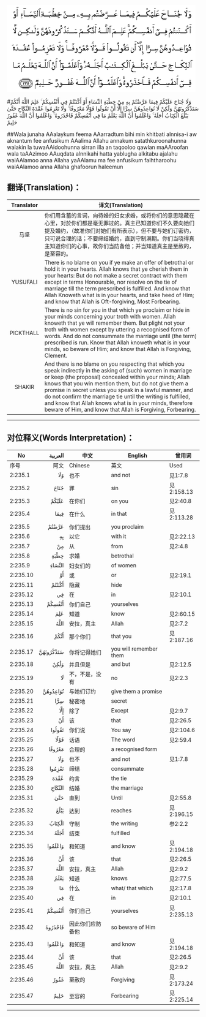 ![002:235](images/002_235.gif)

#وَلَا جُنَاحَ عَلَيْكُمْ فِيمَا عَرَّضْتُمْ بِهِ مِنْ خِطْبَةِ النِّسَاءِ أَوْ أَكْنَنْتُمْ فِي أَنْفُسِكُمْ ۚ عَلِمَ اللَّهُ أَنَّكُمْ سَتَذْكُرُونَهُنَّ وَلَٰكِنْ لَا تُوَاعِدُوهُنَّ سِرًّا إِلَّا أَنْ تَقُولُوا قَوْلًا مَعْرُوفًا ۚ وَلَا تَعْزِمُوا عُقْدَةَ النِّكَاحِ حَتَّىٰ يَبْلُغَ الْكِتَابُ أَجَلَهُ ۚ وَاعْلَمُوا أَنَّ اللَّهَ يَعْلَمُ مَا فِي أَنْفُسِكُمْ فَاحْذَرُوهُ ۚ وَاعْلَمُوا أَنَّ اللَّهَ غَفُورٌ حَلِيمٌ 

##Wala junaha AAalaykum feema AAarradtum bihi min khitbati alnnisa-i aw aknantum fee anfusikum AAalima Allahu annakum satathkuroonahunna walakin la tuwaAAidoohunna sirran illa an taqooloo qawlan maAAroofan wala taAAzimoo AAuqdata alnnikahi hatta yablugha alkitabu ajalahu waiAAlamoo anna Allaha yaAAlamu ma fee anfusikum faihtharoohu waiAAlamoo anna Allaha ghafoorun haleemun 

## 翻译(Translation)：

| Translator | 译文(Translation)                                            |
| :--------: | ------------------------------------------------------------ |
|    马坚    | 你们用含蓄的言词，向待婚的妇女求婚，或将你们的意思隐藏在心里，对於你们都是毫无罪过的。真主已知道你们不久要向她们提及婚约，（故准你们对她们有所表示），但不要与她们订密约，只可说合理的话；不要缔结婚约，直到守制满期。你们当晓得真主知道你们的心事，故你们当防备他；并当知道真主是至赦的，是至容的。 |
|  YUSUFALI  | There is no blame on you if ye make an offer of betrothal or hold it in your hearts. Allah knows that ye cherish them in your hearts: But do not make a secret contract with them except in terms Honourable, nor resolve on the tie of marriage till the term prescribed is fulfilled. And know that Allah Knoweth what is in your hearts, and take heed of Him; and know that Allah is Oft-forgiving, Most Forbearing. |
| PICKTHALL  | There is no sin for you in that which ye proclaim or hide in your minds concerning your troth with women. Allah knoweth that ye will remember them. But plight not your troth with women except by uttering a recognised form of words. And do not consummate the marriage until (the term) prescribed is run. Know that Allah knoweth what is in your minds, so beware of Him; and know that Allah is Forgiving, Clement. |
|   SHAKIR   | And there is no blame on you respecting that which you speak indirectly in the asking of (such) women in marriage or keep (the proposal) concealed within your minds; Allah knows that you win mention them, but do not give them a promise in secret unless you speak in a lawful manner, and do not confirm the marriage tie until the writing is fulfilled, and know that Allah knows what is in your minds, therefore beware of Him, and know that Allah is Forgiving, Forbearing. |

---

## 对位释义(Words Interpretation)：

| No   | العربية | 中文    | English | 曾用词 |
| ---- | ------: | ------- | ------- | ------ |
| 序号 |    阿文 | Chinese | 英文    | Used   |
| 2:235.1  | وَلَا       | 也不             | and not                | 见1:7.8    |
| 2:235.2  | جُنَاحَ      | 罪               | sin                    | 见2:158.13 |
| 2:235.3  | عَلَيْكُمْ     | 在你们           | on you                 | 见2:40.8   |
| 2:235.4  | فِيمَا      | 在什么           | in that                | 见2:113.28 |
| 2:235.5  | عَرَّضْتُمْ     | 你们提出         | you proclaim           |            |
| 2:235.6  | بِهِ        | 以它             | with it                | 见2:22.13  |
| 2:235.7  | مِنْ        | 从               | from                   | 见2:4.8    |
| 2:235.8  | خِطْبَةِ      | 求婚             | betrothal              |            |
| 2:235.9  | النِّسَاءِ    | 妇女们的         | of women               |            |
| 2:235.10 | أَوْ        | 或               | or                     | 见2:19.1   |
| 2:235.11 | أَكْنَنْتُمْ    | 隐藏             | hide                   |            |
| 2:235.12 | فِي        | 在               | in                     | 见2:10.1   |
| 2:235.13 | أَنْفُسِكُمْ    | 你们自己         | yourselves             |            |
| 2:235.14 | عَلِمَ       | 知道             | know                   | 见2:60.15  |
| 2:235.15 | اللَّهُ      | 安拉，真主       | Allah                  | 见2:7.2 |
| 2:235.16 | أَنَّكُمْ      | 那个你们         | that you               | 见2:187.16 |
| 2:235.17 | سَتَذْكُرُونَهُنَّ | 你将记得她们     | you will remember them |            |
| 2:235.18 | وَلَٰكِنْ      | 并且但是         | and but                | 见2:12.5   |
| 2:235.19 | لَا        | 不，不是，没有   | no                     | 见2:2.3    |
| 2:235.20 | تُوَاعِدُوهُنَّ  | 与她们订约       | give them a promise    |            |
| 2:235.21 | سِرًّا       | 秘密地           | secret                 |            |
| 2:235.22 | إِلَّا       | 除了             | Except                 | 见2:9.7    |
| 2:235.23 | أَنْ        | 该               | that                   | 见2:26.5   |
| 2:235.24 | تَقُولُوا    | 你们说           | You say                | 见2:104.6  |
| 2:235.25 | قَوْلًا      | 话语             | The word               | 见2:59.4   |
| 2:235.26 | مَعْرُوفًا    | 合理的           | a recognised form      |            |
| 2:235.27 | وَلَا       | 也不             | and not                | 见1:7.8    |
| 2:235.28 | تَعْزِمُوا    | 缔结             | consummate             |            |
| 2:235.29 | عُقْدَةَ      | 约言             | the tie                |            |
| 2:235.30 | النِّكَاحِ    | 结婚             | the marriage           |            |
| 2:235.31 | حَتَّىٰ       | 直到             | Until                  | 见2:55.8   |
| 2:235.32 | يَبْلُغَ      | 达到             | reaches                | 见2:196.15 |
| 2:235.33 | الْكِتَابُ    | 守制             | the writing            | 参2:2.2    |
| 2:235.34 | أَجَلَهُ      | 结束             | fulfilled              |            |
| 2:235.35 | وَاعْلَمُوا   | 和知道           | and know               | 见2:194.18 |
| 2:235.36 | أَنَّ        | 该               | that                   | 见2:26.5   |
| 2:235.37 | اللَّهَ      | 安拉，真主       | Allah                  | 见2:9.2 |
| 2:235.38 | يَعْلَمُ      | 知道             | knows                  | 见2:77.5   |
| 2:235.39 | مَا        | 什么             | what/ that which       | 见2:17.8   |
| 2:235.40 | فِي        | 在               | in                     | 见2:10.1   |
| 2:235.41 | أَنْفُسِكُمْ    | 你们自己         | yourselves             | 见2:235.13 |
| 2:235.42 | فَاحْذَرُوهُ   | 因此你们应防备他 | so beware of Him       |            |
| 2:235.43 | وَاعْلَمُوا   | 和知道           | and know               | 见2:194.18 |
| 2:235.44 | أَنَّ        | 该               | that                   | 见2:26.5   |
| 2:235.45 | اللَّهَ      | 安拉，真主       | Allah                  | 见2:9.2 |
| 2:235.46 | غَفُورٌ      | 至赦的           | Forgiving              | 见2:173.24 |
| 2:235.47 | حَلِيمٌ      | 至容的           | Forbearing             | 见2:225.14 |

---
